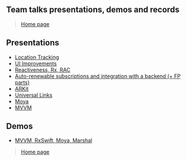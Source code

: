 ## Team talks presentations, demos and records

> [Home page](/README.md)

## Presentations
- [Location Tracking](Presentations/Location%20Tracking.zip)
- [UI Improvements](UI_improvements_presentation.key)
- [Reactiveness, Rx, RAC](https://speakerdeck.com/agapovone/reactive-talk)
- [Auto-renewable subscriptions and integration with a backend (+ FP parts)](https://docs.google.com/presentation/d/18lSwwCSm2yEeUY4hRoPGSVCL4C7FjQEia6nQZOXcons/edit?usp=sharing)
- [ARKit](https://speakerdeck.com/agapovone/arkit)
- [Universal Links](https://speakerdeck.com/agapovone/universal-links)
- [Moya](https://speakerdeck.com/agapovone/moya)
- [MVVM](https://speakerdeck.com/agapovone/mvvm)

## Demos
- [MVVM, RxSwift, Moya, Marshal](https://github.com/AgapovOne/Ballabbble)

> [Home page](/README.md)
